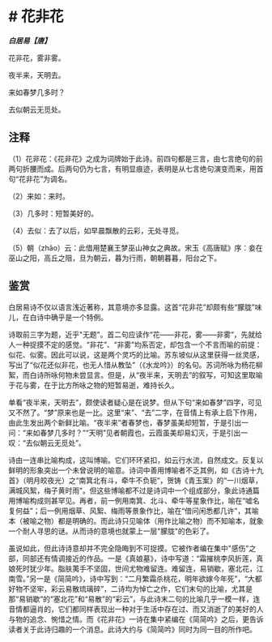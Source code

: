 # # 花非花

***白居易【唐】***

花非花，雾非雾。

夜半来，天明去。

来如春梦几多时？

去似朝云无觅处。

## 注释

（1）花非花：《花非花》之成为词牌始于此诗。前四句都是三言，由七言绝句的前两句折腰而成。后两句仍为七言，有明显痕迹，表明是从七言绝句演变而来，用首句“花非花”为调名。

（2）来如：来时。

（3）几多时：短暂美好的。

（4）去似：去了以后，如早晨飘散的云彩，无处寻觅。

（5）朝（zhāo）云：此借用楚襄王梦巫山神女之典故。宋玉《高唐赋》序：妾在巫山之阳，高丘之阻，旦为朝云，暮为行雨，朝朝暮暮，阳台之下。

## 鉴赏

白居易诗不仅以语言浅近著称，其意境亦多显露。这首“花非花”却颇有些“朦胧”味儿，在白诗中确乎是一个特例。

诗取前三字为题，近乎"无题"。首二句应读作“花——非花，雾——非雾”，先就给人一种捉摸不定的感觉。“非花”、“非雾”均系否定，却包含一个不言而喻的前提：似花、似雾。因此可以说，这是两个灵巧的比喻。苏东坡似从这里获得一丝灵感，写出了“似花还似非花，也无人惜从教坠”（《水龙吟》）的名句。苏词所咏为杨花柳絮，而白诗所咏何物未尝显言。但是，从“夜半来，天明去”的叙写，可知这里取喻于花与雾，在于比方所咏之物的短暂易逝，难持长久。

单看“夜半来，天明去”，颇使读者疑心是在说梦。但从下句“来如春梦”四字，可见又不然了。“梦”原来也是一比。这里“来”、“去”二字，在音情上有承上启下作用，由此生发出两个新鲜比喻。“夜半来”者春梦也，春梦虽美却短暂，于是引出一问：“来如春梦几多时？”“天明”见者朝霞也，云霞虽美却易幻灭，于是引出一叹：“去似朝云无觅处”。

诗由一连串比喻构成，这叫博喻。它们环环紧扣，如云行水流，自然成文。反复以鲜明的形象突出一个未曾说明的喻意。诗词中善用博喻者不乏其例，如《古诗十九首》（明月皎夜光）之“南箕北有斗，牵牛不负轭”，贺铸《青玉案》的“一川烟草，满城风絮，梅子黄时雨”。但这些博喻都不过是诗词中一个组成部分，象此诗通篇用博喻构成则甚罕见。再者，前一例用南箕、北斗、牵牛等星象作比，喻在“嘘名复何益”；后一例用烟草、风絮、梅雨等景象作比，喻在“借问闲悉都几许”，其喻本（被喻之物）都是明确的。而此诗只见喻体（用作比喻之物）而不知喻本，就象一个耐人寻思的谜。从而诗的意境也就蒙上一层"朦胧"的色彩了。

虽说如此，但此诗诗意却并不完全隐晦到不可捉摸。它被作者编在集中"感伤"之部，同部还有情调接近的作品。一是《真娘墓》，诗中写道：“霜摧桃李风折莲，真娘死时犹少年。脂肤荑手不坚固，世间尤物难留连。难留连，易销歇，塞北花，江南雪。”另一是《简简吟》，诗中写到：“二月繁霜杀桃花，明年欲嫁今年死”，“大都好物不坚牢，彩云易散琉璃碎”，二诗均为悼亡之作，它们末句的比喻，尤其是那“易销歇”的“塞北花”和“易散”的“彩云”，与此诗末二句的比喻几乎一模一样，连音情都逼肖的，它们都同样表现出一种对于生活中存在过、而又消逝了的美好的人与物的追念、惋惜之情。而《花非花》一诗在集中紧编在《简简吟》之后，更告诉读者关于此诗归趣的一个消息。此诗大约与《简简吟》同时为同一目的所作吧。
